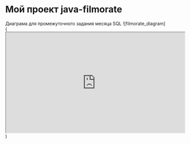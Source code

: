 # Мой проект java-filmorate
Диаграма для промежуточного задания месяца SQL
![filmorate_diagram](<iframe width="560" height="315" src='https://dbdiagram.io/e/666870316bc9d447b16c023b/66688d436bc9d447b16e7875'> </iframe>)
